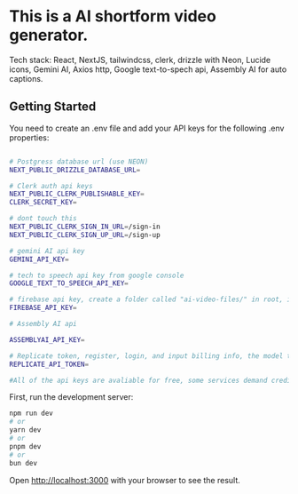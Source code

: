 # This is a AI shortform video generator.

Tech stack: React, NextJS, tailwindcss, clerk, drizzle with Neon, Lucide icons, Gemini AI, Axios http, Google text-to-spech api, Assembly AI for auto captions.

## Getting Started

You need to create an .env file and add your API keys for the following .env properties:

```bash

# Postgress database url (use NEON)
NEXT_PUBLIC_DRIZZLE_DATABASE_URL=

# Clerk auth api keys
NEXT_PUBLIC_CLERK_PUBLISHABLE_KEY=
CLERK_SECRET_KEY=

# dont touch this
NEXT_PUBLIC_CLERK_SIGN_IN_URL=/sign-in
NEXT_PUBLIC_CLERK_SIGN_UP_URL=/sign-up

# gemini AI api key
GEMINI_API_KEY=

# tech to speech api key from google console
GOOGLE_TEXT_TO_SPEECH_API_KEY=

# firebase api key, create a folder called "ai-video-files/" in root, is where the mp3 files will be stored
FIREBASE_API_KEY=

# Assembly AI api

ASSEMBLYAI_API_KEY=

# Replicate token, register, login, and input billing info, the model the app is working with it costs 0.0019$/image generation so 526 for 1$
REPLICATE_API_TOKEN=

#All of the api keys are avaliable for free, some services demand credit card set up for billing info, but if you dont excet a limit of X GB of api request dont have to worry, usualy it has millions of free request before it's paid.

```

First, run the development server:

```bash
npm run dev
# or
yarn dev
# or
pnpm dev
# or
bun dev
```

Open [http://localhost:3000](http://localhost:3000) with your browser to see the result.
